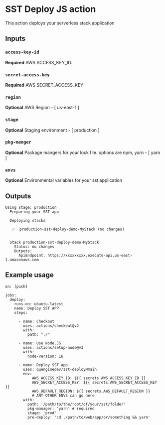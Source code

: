 # SST Deploy JS action

This action deploys your serverless stack application

## Inputs

### `access-key-id`
**Required** AWS ACCESS_KEY_ID.

### `secret-access-key`
**Required** AWS SECRET_ACCESS_KEY

### `region`
**Optional** AWS Region - [ us-east-1 ]

### `stage`
**Optional** Staging environment - [ production ]

### `pkg-manger`
**Optional** Package mangers for your lock file. options are npm, yarn - [ yarn ]

### `envs`
**Optional** Environmental variables for your sst application


## Outputs
```
Using stage: production
  Preparing your SST app
  
  Deploying stacks
  
   ✅  production-sst-deploy-demo-MyStack (no changes)
  
  
  Stack production-sst-deploy-demo-MyStack
    Status: no changes
    Outputs:
      ApiEndpoint: https://xxxxxxxxx.execute-api.us-east-1.amazonaws.com

```


## Example usage

```
on: [push]

jobs:
  deploy:
    runs-on: ubuntu-latest
    name: Deploy SST APP
    steps:

      - name: Checkout
        uses: actions/checkout@v2
        with:
          path: "./"

      - name: Use Node.JS
        uses: actions/setup-node@v3
        with:
          node-version: 16

      - name: Deploy SST app
        uses: quenginedev/sst-deploy@main
        env:
            AWS_ACCESS_KEY_ID: ${{ secrets.AWS_ACCESS_KEY_ID }}
            AWS_SECRET_ACCESS_KEY: ${{ secrets.AWS_SECRET_ACCESS_KEY }}
            AWS_DEFAULT_REGION: ${{ secrets.AWS_DEFAULT_REGION }}
            # ANY OTHER ENVS can go here
        with:
          path: '/path/to/the/root/of/your/sst/folder'
          pkg-manager: 'yarn' # required
          stage: 'prod'
          pre-deploy: 'cd ./path/to/web/app/or/something && yarn'
```